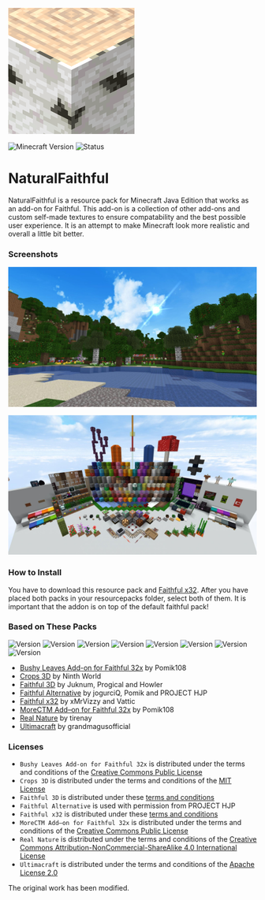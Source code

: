 ![Pack Icon](https://raw.githubusercontent.com/Domi04151309/NaturalFaithful/master/pack.png)

![Minecraft Version](https://img.shields.io/badge/Minecraft-1.15.2-success?style=flat-square)
![Status](https://img.shields.io/badge/Status-dev-important?style=flat-square)

# NaturalFaithful
NaturalFaithful is a resource pack for Minecraft Java Edition that works as an add-on for Faithful.
This add-on is a collection of other add-ons and custom self-made textures to ensure compatability and the best possible user experience.
It is an attempt to make Minecraft look more realistic and overall a little bit better.

### Screenshots
![Minecraft Screenshot](https://raw.githubusercontent.com/Domi04151309/NaturalFaithful/master/landscape.jpg)

![Minecraft Screenshot](https://raw.githubusercontent.com/Domi04151309/NaturalFaithful/master/preview.jpg)

### How to Install
You have to download this resource pack and [Faithful x32](https://faithful.team/downloads/).
After you have placed both packs in your resourcepacks folder, select both of them.
It is important that the addon is on top of the default faithful pack!

### Based on These Packs
![Version](https://img.shields.io/badge/Bushy%20Leaves%20Add--on%20for%20Faithful%2032x-1.15.1-success?style=flat-square)
![Version](https://img.shields.io/badge/Crops%203D-v1.0.0-success?style=flat-square)
![Version](https://img.shields.io/badge/Faithful%203D-1.15.2--v1-success?style=flat-square)
![Version](https://img.shields.io/badge/Faithful%20Alternative-1.15.2--v2.3-success?style=flat-square)
![Version](https://img.shields.io/badge/Faithful%20x32-1.15.2--r1-success?style=flat-square)
![Version](https://img.shields.io/badge/MoreCTM%20Add--on%20for%20Faithful%2032x-v1.3-success?style=flat-square)
![Version](https://img.shields.io/badge/Real%20Nature-v2.3-success?style=flat-square)
![Version](https://img.shields.io/badge/Ultimacraft-beta%20v1.7-success?style=flat-square)

- [Bushy Leaves Add-on for Faithful 32x](https://www.curseforge.com/minecraft/texture-packs/bushy-leaves-add-on-for-faithful-32x) by Pomik108
- [Crops 3D](https://www.curseforge.com/minecraft/texture-packs/crops-3d) by Ninth World
- [Faithful 3D](https://www.curseforge.com/minecraft/texture-packs/faithful-3d) by Juknum, Progical and Howler
- [Faithful Alternative](https://www.planetminecraft.com/texture_pack/faithful-alternative-texture/) by jogurciQ, Pomik and PROJECT HJP
- [Faithful x32](https://faithful.team/) by xMrVizzy and Vattic
- [MoreCTM Add–on for Faithful 32x](https://www.curseforge.com/minecraft/texture-packs/morectm-addon-for-faithful-32x) by Pomik108
- [Real Nature](https://www.curseforge.com/minecraft/texture-packs/real-nature-resource-pack-128x-1-10-x-1-9-x-1-8-x) by tirenay
- [Ultimacraft](https://www.curseforge.com/minecraft/texture-packs/ultimacraft) by grandmagusofficial

### Licenses
- `Bushy Leaves Add-on for Faithful 32x` is distributed under the terms and conditions of the [Creative Commons Public License](https://www.curseforge.com/project/358084/license)
- `Crops 3D` is distributed under the terms and conditions of the [MIT License](https://www.curseforge.com/project/364145/license)
- `Faithful 3D` is distributed under these [terms and conditions](https://github.com/Juknum/Faithful-3D#important-information)
- `Faithful Alternative` is used with permission from PROJECT HJP
- `Faithful x32` is distributed under these [terms and conditions](https://www.curseforge.com/minecraft/texture-packs/faithful-32x)
- `MoreCTM Add–on for Faithful 32x` is distributed under the terms and conditions of the [Creative Commons Public License](https://www.curseforge.com/project/356755/license)
- `Real Nature` is distributed under the terms and conditions of the [Creative Commons Attribution-NonCommercial-ShareAlike 4.0 International License](https://www.curseforge.com/project/240846/license)
- `Ultimacraft` is distributed under the terms and conditions of the [Apache License 2.0](https://www.curseforge.com/project/359168/license)

The original work has been modified.
